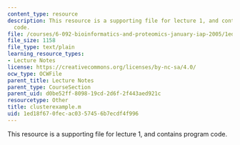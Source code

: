 ```yaml
---
content_type: resource
description: This resource is a supporting file for lecture 1, and contains program
  code.
file: /courses/6-092-bioinformatics-and-proteomics-january-iap-2005/1ed18f670fecac0357456b7ecdf4f996_clusterexample.m
file_size: 1158
file_type: text/plain
learning_resource_types:
- Lecture Notes
license: https://creativecommons.org/licenses/by-nc-sa/4.0/
ocw_type: OCWFile
parent_title: Lecture Notes
parent_type: CourseSection
parent_uid: d0be52ff-8098-19cd-2d6f-2f443aed921c
resourcetype: Other
title: clusterexample.m
uid: 1ed18f67-0fec-ac03-5745-6b7ecdf4f996
---
```

This resource is a supporting file for lecture 1, and contains program code.